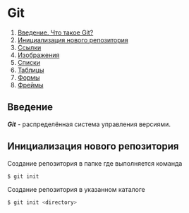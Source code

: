 # Git

1. [Введение. Что такое Git?](#Введение)
2. [Инициализация нового репозитория](#Инициализация_нового_репозитория)
3. [Ссылки]()
4. [Изображения]()
5. [Списки]()
6. [Таблицы]()
7. [Формы]()
8. [Фреймы]()

## Введение

***Git*** - распределённая система управления версиями.

## Инициализация нового репозитория

Создание репозитория в папке где выполняется команда
```bash
$ git init
```

Создание репозитория в указанном каталоге
```bash
$ git init <directory>
```